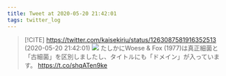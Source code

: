 ```yaml
---
title: Tweet at 2020-05-20 21:42:01
tags: twitter_log
---
```


> [!CITE] https://twitter.com/kaisekiriu/status/1263087581916352513 (2020-05-20 21:42:01)
> ![](https://twitter.com/kaisekiriu/status/1263087581916352513)
> たしかにWoese &amp; Fox (1977)は真正細菌と「古細菌」を区別しましたし、タイトルにも「ドメイン」が入っています。
> https://t.co/shqATen9ke
